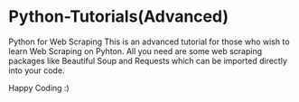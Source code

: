 # Python-Tutorials(Advanced)
Python for Web Scraping
This is an advanced tutorial for those who wish to learn Web Scraping on Pyhton.
All you need are some web scraping packages like Beautiful Soup and Requests which can be imported directly into your code.

Happy Coding :)

